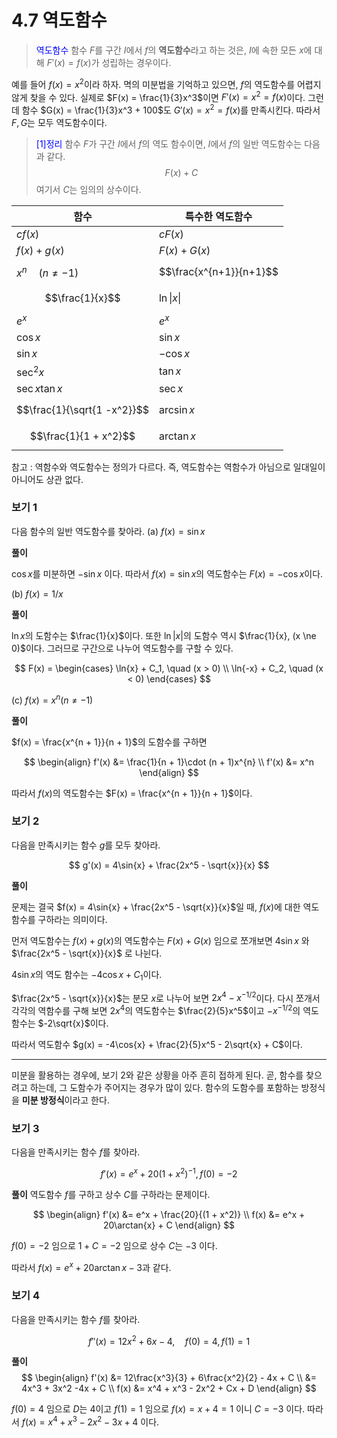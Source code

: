 # 4.7 역도함수

> <span style="color:blue">역도함수</span>
> 함수 $F$를 구간 $I$에서 $f$의 **역도함수**라고 하는 것은, $I$에 속한 모든 $x$에 대해 $F'(x) = f(x)$가 성립하는 경우이다.

예를 들어 $f(x) = x^2$이라 하자. 멱의 미분법을 기억하고 있으면, $f$의 역도함수를 어렵지 않게 찾을 수 있다. 실제로 $F(x) = \frac{1}{3}x^3$이면 $F'(x) = x^2 = f(x)$이다. 그런데 함수 $G(x) = \frac{1}{3}x^3 + 100$도 $G'(x) = x^2 = f(x)$를 만족시킨다. 따라서 $F, G$는 모두 역도함수이다.

> <span style="color:blue">[1]정리</span>
> 함수 $F$가 구간 $I$에서 $f$의 역도 함수이면, $I$에서 $f$의 일반 역도함수는 다음과 같다.
> $$
F(x) + C
$$
> 여기서 $C$는 임의의 상수이다.

| 함수  | 특수한 역도함수  |
|---|---|
| $cf(x)$  | $cF(x)$  |
|$f(x) + g(x)$| $F(x) + G(x)$|
|$x^n\quad(n\ne -1)$|$$\frac{x^{n+1}}{n+1}$$|
| $$\frac{1}{x}$$ | $\ln \|x\|$ |
|$e^x$|$e^x$|
|$\cos{x}$|$\sin{x}$|
|$\sin{x}$| $-\cos{x}$|
|$\sec^2{x}$|$\tan{x}$|
|$\sec{x}\tan{x}$| $\sec{x}$|
|$$\frac{1}{\sqrt{1 -x^2}}$$| $\arcsin{x}$|
|$$\frac{1}{1 + x^2}$$|$\arctan{x}$|

참고 : 역함수와 역도함수는 정의가 다르다. 즉, 역도함수는 역함수가 아님으로 일대일이 아니어도 상관 없다.

### 보기 1

다음 함수의 일반 역도함수를 찾아라.
(a) $f(x) = \sin{x}$

**풀이**

$\cos{x}$를 미분하면 $-\sin{x}$ 이다. 따라서 $f(x) = \sin{x}$의 역도함수는 $F(x) = -\cos{x}$이다.

(b) $f(x) = 1/x$

**풀이**

$\ln{x}$의 도함수는 $\frac{1}{x}$이다. 또한 $\ln|x|$의 도함수 역시 $\frac{1}{x}, (x \ne 0)$이다. 그러므로 구간으로 나누어 역도함수를 구할 수 있다.

$$
F(x) = 
\begin{cases}  
\ln{x} + C_1, \quad (x > 0) \\
\ln{-x} + C_2, \quad (x < 0)
\end{cases}
$$

(c) $f(x) = x^n (n \ne -1)$

**풀이**

$f(x) = \frac{x^{n + 1}}{n + 1}$의 도함수를 구하면 

$$
\begin{align}
f'(x) &= \frac{1}{n + 1}\cdot (n + 1)x^{n} \\
f'(x) &= x^n
\end{align}
$$

따라서 $f(x)$의 역도함수는 $F(x) = \frac{x^{n + 1}}{n + 1}$이다.

### 보기 2
다음을 만족시키는 함수 $g$를 모두 찾아라.

$$
g'(x) = 4\sin{x} + \frac{2x^5 - \sqrt{x}}{x}
$$

**풀이**

문제는 결국 $f(x) = 4\sin{x} + \frac{2x^5 - \sqrt{x}}{x}$일 때, $f(x)$에 대한 역도함수를 구하라는 의미이다.

먼저 역도함수는 $f(x) + g(x)$의 역도함수는 $F(x) + G(x)$ 임으로 쪼개보면 $4\sin{x}$ 와 $\frac{2x^5 - \sqrt{x}}{x}$ 로 나뉜다.

$4\sin{x}$의 역도 함수는 $-4\cos{x} + C_1$이다.

$\frac{2x^5 - \sqrt{x}}{x}$는 분모 $x$로 나누어 보면 $2x^4 - x^{-1/2}$이다. 다시 쪼개서 각각의 역함수를 구해 보면 $2x^4$의 역도함수는 $\frac{2}{5}x^5$이고 $-x^{-1/2}$의 역도함수는 $-2\sqrt{x}$이다.

따라서 역도함수 $g(x) = -4\cos{x} + \frac{2}{5}x^5 - 2\sqrt{x} + C$이다.


---
미분을 활용하는 경우에, 보기 2와 같은 상황을 아주 흔히 접하게 된다. 곧, 함수를 찾으려고 하는데, 그 도함수가 주어지는 경우가 많이 있다. 함수의 도함수를 포함하는 방정식을 **미분 방정식**이라고 한다.

### 보기 3

다음을 만족시키는 함수 $f$를 찾아라.

$$
f'(x) = e^x + 20(1 + x^2)^{-1}, f(0) = - 2
$$

**풀이**
역도함수 $f$를 구하고 상수 $C$를 구하라는 문제이다.

$$
\begin{align}
f'(x) &= e^x + \frac{20}{(1 + x^2)} \\
f(x) &= e^x + 20\arctan{x} + C
\end{align}
$$ 

$f(0) = -2$ 임으로 $1 + C = -2$ 임으로 상수 $C$는 $-3$ 이다.

따라서 $f(x) = e^x + 20\arctan{x} - 3$과 같다.

### 보기 4

다음을 만족시키는 함수 $f$를 찾아라.

$$
f''(x) = 12x^2 + 6x - 4, \quad f(0) = 4, f(1) = 1
$$

**풀이**
$$
\begin{align}
f'(x) &= 12\frac{x^3}{3} + 6\frac{x^2}{2} - 4x + C \\
&= 4x^3 + 3x^2 -4x + C \\
f(x) &= x^4 + x^3 - 2x^2 + Cx + D
\end{align}
$$

$f(0) = 4$ 임으로 $D$는 4이고 $f(1) = 1$ 임으로 $f(x) = x + 4 = 1$ 이니 $C = -3$ 이다. 따라서 $f(x) = x^4 + x^3 - 2x^2 - 3x + 4$ 이다.





